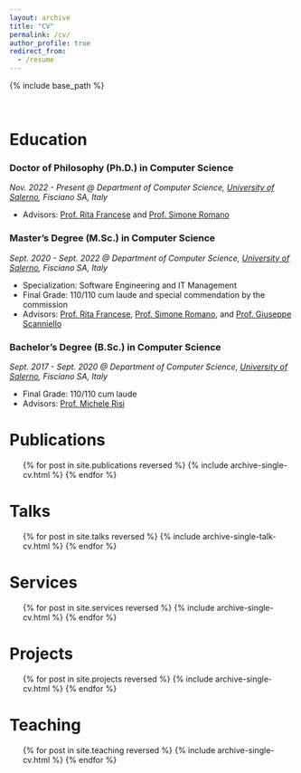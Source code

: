 ```yaml
---
layout: archive
title: "CV"
permalink: /cv/
author_profile: true
redirect_from:
  - /resume
---
```


{% include base_path %}

<br/>

Education
======
### Doctor of Philosophy (Ph.D.) in Computer Science
_Nov. 2022 - Present @ Department of Computer Science, [University of Salerno](https://web.unisa.it/en/university), Fisciano SA, Italy_
* Advisors: [Prof. Rita Francese](https://docenti.unisa.it/004763/home) and [Prof. Simone Romano](https://sites.google.com/view/simoneromano/home?authuser=0)

### Master’s Degree (M.Sc.) in Computer Science
_Sept. 2020 - Sept. 2022 @ Department of Computer Science, [University of Salerno](https://web.unisa.it/en/university), Fisciano SA, Italy_
* Specialization: Software Engineering and IT Management
* Final Grade: 110/110 cum laude and special commendation by the commission
* Advisors: [Prof. Rita Francese](https://docenti.unisa.it/004763/home), [Prof. Simone Romano](https://sites.google.com/view/simoneromano/home?authuser=0), and [Prof. Giuseppe Scanniello](https://sites.google.com/view/prof-giuseppe-scanniello/home)

### Bachelor’s Degree (B.Sc.) in Computer Science
_Sept. 2017 - Sept. 2020 @ Department of Computer Science, [University of Salerno](https://web.unisa.it/en/university), Fisciano SA, Italy_
* Final Grade: 110/110 cum laude
* Advisors: [Prof. Michele Risi](https://docenti.unisa.it/005637/home)


Publications
======
  <ul>{% for post in site.publications reversed %}
    {% include archive-single-cv.html %}
  {% endfor %}</ul>

  
Talks
======
  <ul>{% for post in site.talks reversed %}
    {% include archive-single-talk-cv.html  %}
  {% endfor %}</ul>

  
Services
======
  <ul>{% for post in site.services reversed %}
    {% include archive-single-cv.html  %}
  {% endfor %}</ul>
  
Projects
======
  <ul>{% for post in site.projects reversed %}
    {% include archive-single-cv.html  %}
  {% endfor %}</ul>

  
Teaching
======
  <ul>{% for post in site.teaching reversed %}
    {% include archive-single-cv.html %}
  {% endfor %}</ul>

